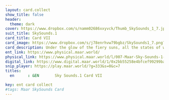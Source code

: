 ```yaml
---
layout: card.collect
show_title: false
header:
  theme: dark
cover: https://www.dropbox.com/s/namm02686xxyvck/Thumb_SkySounds_1_7.jpg?raw=1
suit_title: SkySounds.1
card_title: Card VII
card_image: https://www.dropbox.com/s/j78enrhvw79bgbz/SkySounds1_7.png?raw=1
card_description: Under the glow of the fiery suns, all the states of water, whether it be in the form of precipitation, ice melt or flowing water, are interconnected and hold a unique beauty and importance. The circularity of water is observed, how it goes from the sky to the ground, to the rivers, and back to the sky, creating a closed loop. The value and importance of each state of water for the balance of life on the planet is recognized and the need to preserve them is acknowledged. These states are not seen as separate entities but rather as different manifestations of the same underlying element. The beauty of the different forms water takes is appreciated, from the softness of a raindrop to the strength of a river, and it is acknowledged that all these states are essential for the well-being of the planet and all its inhabitants. 
ent_link: https://www.physical.maar.world/
physical_link: https://www.physical.maar.world/l/007-Maar-Sky-Sounds-1-Card-VII
digital_link: https://www.digital.maar.world/1/0x2bb55258e4bfcef99299baec1188b80a75fa2d48/7
snip_player: https://play.maar.world/?g=333&s=0&c=7
titles:
  en      : &EN       Sky Sounds.1 Card VII

key: ent card collect
#tags: Maar SkySounds Card
---
```

